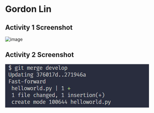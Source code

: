 # Gordon Lin

## Activity 1 Screenshot

![image](https://github.com/hallovera/ECE444-F2023-Assignment1/assets/75815453/97fddb12-7ac4-46cc-9136-a8997599cb2e)

## Activity 2 Screenshot

![image](img/a2.png)
